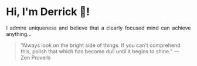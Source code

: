 # Hi, I'm Derrick 👋!
<p align="justify">I admire uniqueness and believe that a clearly focused mind can achieve anything...</p> 
<!-- #quote-start -->
<blockquote>&ldquo;Always look on the bright side of things. If you can't comprehend this, polish that which has become dull until it begins to shine.&rdquo; &mdash; <footer>Zen Proverb</footer></blockquote>
<!-- #quote-end -->

